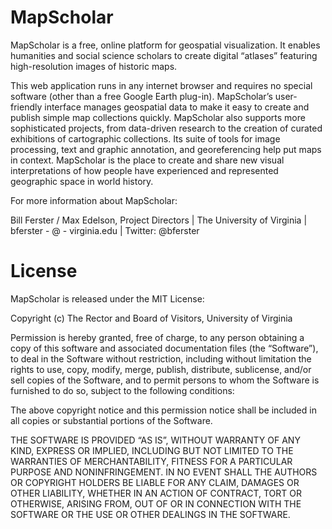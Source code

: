 MapScholar
=====

MapScholar is a free, online platform for geospatial visualization.  It enables humanities and social science scholars to create digital “atlases” featuring high-resolution images of historic maps.

This web application runs in any internet browser and requires no special software (other than a free Google Earth plug-in). MapScholar’s user-friendly interface manages geospatial data to make it easy to create and publish simple map collections quickly.  MapScholar also supports more sophisticated projects, from data-driven research to the creation of curated exhibitions of cartographic collections.  Its suite of tools for image processing, text and graphic annotation, and georeferencing help put maps in context.  MapScholar is the place to create and share new visual interpretations of how people have experienced and represented geographic space in world history.

For more information about MapScholar:

Bill Ferster / Max Edelson, Project Directors | The University of Virginia | bferster - @ - virginia.edu | Twitter: @bferster 

License
=====

MapScholar is released under the MIT License:

Copyright (c) The Rector and Board of Visitors, University of Virginia

Permission is hereby granted, free of charge, to any person obtaining a copy
of this software and associated documentation files (the “Software”), to deal
in the Software without restriction, including without limitation the rights
to use, copy, modify, merge, publish, distribute, sublicense, and/or sell
copies of the Software, and to permit persons to whom the Software is
furnished to do so, subject to the following conditions:

The above copyright notice and this permission notice shall be included in
all copies or substantial portions of the Software.

THE SOFTWARE IS PROVIDED “AS IS”, WITHOUT WARRANTY OF ANY KIND, EXPRESS OR
IMPLIED, INCLUDING BUT NOT LIMITED TO THE WARRANTIES OF MERCHANTABILITY,
FITNESS FOR A PARTICULAR PURPOSE AND NONINFRINGEMENT. IN NO EVENT SHALL THE
AUTHORS OR COPYRIGHT HOLDERS BE LIABLE FOR ANY CLAIM, DAMAGES OR OTHER
LIABILITY, WHETHER IN AN ACTION OF CONTRACT, TORT OR OTHERWISE, ARISING FROM,
OUT OF OR IN CONNECTION WITH THE SOFTWARE OR THE USE OR OTHER DEALINGS IN
THE SOFTWARE.